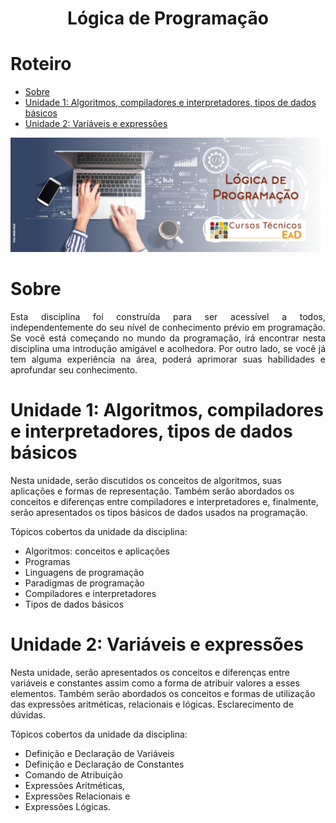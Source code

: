 <h1 align="center">
  Lógica de Programação
</h1>

# Roteiro

- [Sobre](#sobre)
- [Unidade 1: Algoritmos, compiladores e interpretadores, tipos de dados básicos](#unidade-1-algoritmos-compiladores-e-interpretadores-tipos-de-dados-básicos)
- [Unidade 2: Variáveis e expressões](#unidade-2-variáveis-e-expressões)

<p>
  <img src="./.github/Banner Lógica de Programação.jpg" alt="Banner Lógica de Programação" />
</p>

# Sobre

<p align="justify">
  Esta disciplina foi construída para ser acessível a todos, independentemente do seu nível de conhecimento prévio em programação. Se você está começando no mundo da programação, irá encontrar nesta disciplina uma introdução amigável e acolhedora. Por outro lado, se você já tem alguma experiência na área, poderá aprimorar suas habilidades e aprofundar seu conhecimento.
</p>

# Unidade 1: Algoritmos, compiladores e interpretadores, tipos de dados básicos

Nesta unidade, serão discutidos os conceitos de algoritmos, suas aplicações e formas de representação. Também serão abordados os conceitos e diferenças entre compiladores e interpretadores e, finalmente, serão apresentados os tipos básicos de dados usados na programação.

Tópicos cobertos da unidade da disciplina:

- Algoritmos: conceitos e aplicações
- Programas
- Linguagens de programação
- Paradigmas de programação
- Compiladores e interpretadores
- Tipos de dados básicos

# Unidade 2: Variáveis e expressões

Nesta unidade, serão apresentados os conceitos e diferenças entre variáveis e constantes assim como a forma de atribuir valores a esses elementos. Também serão abordados os conceitos e formas de utilização das expressões aritméticas, relacionais e lógicas. Esclarecimento de dúvidas.

Tópicos cobertos da unidade da disciplina:

- Definição e Declaração de Variáveis
- Definição e Declaração de Constantes
- Comando de Atribuição
- Expressões Aritméticas,
- Expressões Relacionais e
- Expressões Lógicas.
